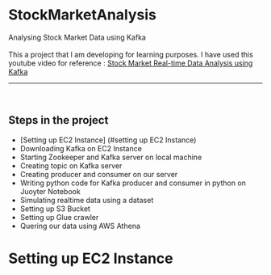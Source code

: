 # StockMarketAnalysis
Analysing Stock Market Data using Kafka <br />
<br />
This a project that I am developing for learning purposes. I have used this youtube video for reference :  [Stock Market Real-time Data Analysis using Kafka](https://www.youtube.com/watch?v=KerNf0NANMo)

---
<br />

## Steps in the project

- [Setting up EC2 Instance] (#setting up EC2 Instance)
- Downloading Kafka on EC2 Instance
- Starting Zookeeper and Kafka server on local machine
- Creating topic on Kafka server
- Creating producer and consumer on our server
- Writing python code for Kafka producer and consumer in python on Juoyter Notebook
- Simulating realtime data using a dataset
- Setting up S3 Bucket
- Setting up Glue crawler
- Quering our data using AWS Athena

# Setting up EC2 Instance



